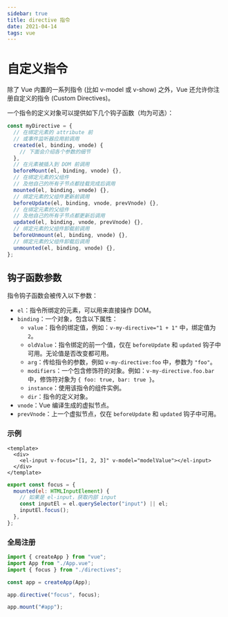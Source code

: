 ```yaml
---
sidebar: true
title: directive 指令
date: 2021-04-14
tags: vue
---
```


# 自定义指令

除了 Vue 内置的一系列指令 (比如 v-model 或 v-show) 之外，Vue 还允许你注册自定义的指令 (Custom Directives)。

一个指令的定义对象可以提供如下几个钩子函数（均为可选）：

```js
const myDirective = {
  // 在绑定元素的 attribute 前
  // 或事件监听器应用前调用
  created(el, binding, vnode) {
    // 下面会介绍各个参数的细节
  },
  // 在元素被插入到 DOM 前调用
  beforeMount(el, binding, vnode) {},
  // 在绑定元素的父组件
  // 及他自己的所有子节点都挂载完成后调用
  mounted(el, binding, vnode) {},
  // 绑定元素的父组件更新前调用
  beforeUpdate(el, binding, vnode, prevVnode) {},
  // 在绑定元素的父组件
  // 及他自己的所有子节点都更新后调用
  updated(el, binding, vnode, prevVnode) {},
  // 绑定元素的父组件卸载前调用
  beforeUnmount(el, binding, vnode) {},
  // 绑定元素的父组件卸载后调用
  unmounted(el, binding, vnode) {},
};
```

## 钩子函数参数

指令钩子函数会被传入以下参数：

- `el`：指令所绑定的元素，可以用来直接操作 DOM。
- `binding`：一个对象，包含以下属性：
  - `value`：指令的绑定值，例如：`v-my-directive="1 + 1"` 中，绑定值为 `2`。
  - `oldValue`：指令绑定的前一个值，仅在 `beforeUpdate` 和 `updated` 钩子中可用。无论值是否改变都可用。
  - `arg`：传给指令的参数，例如 `v-my-directive:foo` 中，参数为 `"foo"`。
  - `modifiers`：一个包含修饰符的对象。例如：`v-my-directive.foo.bar` 中，修饰符对象为 `{ foo: true, bar: true }`。
  - `instance`：使用该指令的组件实例。
  - `dir`：指令的定义对象。
- `vnode`：Vue 编译生成的虚拟节点。
- `prevVnode`：上一个虚拟节点，仅在 `beforeUpdate` 和 `updated` 钩子中可用。

### 示例

```vue
<template>
  <div>
    <el-input v-focus="[1, 2, 3]" v-model="modelValue"></el-input>
  </div>
</template>
```

```js
export const focus = {
  mounted(el: HTMLInputElement) {
    // 如果是 el-input，获取内部 input
    const inputEl = el.querySelector("input") || el;
    inputEl.focus();
  },
};
```

### 全局注册

```js
import { createApp } from "vue";
import App from "./App.vue";
import { focus } from "./directives";

const app = createApp(App);

app.directive("focus", focus);

app.mount("#app");
```
